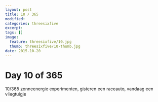 ```yaml
---
layout: post
title: 10 / 365
modified:
categories: threesixfive
excerpt:
tags: []
image:
  feature: threesixfive/10.jpg
  thumb: threesixfive/10-thumb.jpg
date: 2015-10-20
---
```


# Day 10 of 365

10/365 zonneenergie experimenten, gisteren een raceauto, vandaag een vliegtuigje
